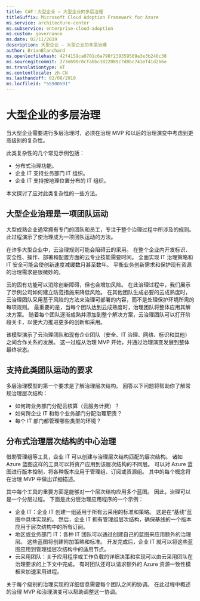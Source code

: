 ```yaml
---
title: CAF：大型企业 – 大型企业的多层治理
titleSuffix: Microsoft Cloud Adoption Framework for Azure
ms.service: architecture-center
ms.subservice: enterprise-cloud-adoption
ms.custom: governance
ms.date: 02/11/2019
description: 大型企业 – 大型企业的多层治理
author: BrianBlanchard
ms.openlocfilehash: 42f4159ca0701c6a798f239359509a3e3b246c38
ms.sourcegitcommit: 273e690c0cfabbc3822089c7d8bc743ef41d2b6e
ms.translationtype: HT
ms.contentlocale: zh-CN
ms.lasthandoff: 02/08/2019
ms.locfileid: "55900591"
---
```

# <a name="multiple-layers-of-governance-in-large-enterprises"></a>大型企业的多层治理

当大型企业需要进行多层治理时，必须在治理 MVP 和以后的治理演变中考虑到更高级别的复杂性。

此类复杂性的几个常见示例包括：

- 分布式治理功能。
- 企业 IT 支持业务部门 IT 组织。
- 企业 IT 支持按地理位置分布的 IT 组织。

本文探讨了应对此类复杂性的一些方法。

## <a name="large-enterprise-governance-is-a-team-sport"></a>大型企业治理是一项团队运动

大型成熟企业通常拥有专门的团队和员工，专注于整个治理过程中所涉及的规则。 此过程演示了使治理成为一项团队运动的方法。

在许多大型企业中，云治理规则可能会阻碍云的采用。 在整个企业内开发标识、安全性、操作、部署和配置方面的云专业技能需要时间。 全面实现 IT 治理策略和 IT 安全可能会使创新速度减缓数月甚至数年。 平衡业务创新需求和保护现有资源的治理需求是很微妙的。

云的固有功能可以消除创新障碍，但也会增加风险。 在此治理过程中，我们展示了示例公司如何建立防范措施来降低风险。 在其他团队生成必要的云成熟度时，云治理团队采用基于风险的方法来治理可部署的内容，而不是处理保护环境所需的每项规则。 最重要的是，当每个团队达到云成熟度时，治理团队将整体应用其解决方案。 随着每个团队逐渐成熟并添加到整个解决方案，云治理团队可以打开阶段关卡，以便大力推进更多的创新和采用。

该模型演示了云治理团队和现有企业团队（安全、IT 治理、网络、标识和其他）之间合作关系的发展。 这一过程从治理 MVP 开始，并通过治理演变发展到整体最终状态。

## <a name="requirements-to-supporting-such-a-team-sport"></a>支持此类团队运动的要求

多层治理模型的第一个要求是了解治理层次结构。 回答以下问题将帮助你了解常规治理层次结构：

- 如何跨业务部门分配云核算（云服务计费）？
- 如何跨企业 IT 和每个业务部门分配治理职责？
- 每个 IT 部门都管理哪些类型的环境？

## <a name="central-governance-of-a-distributed-governance-hierarchy"></a>分布式治理层次结构的中心治理

借助管理组等工具，企业 IT 可以创建与治理层次结构匹配的层次结构。 诸如 Azure 蓝图这样的工具可以将资产应用到该层次结构的不同层。 可以对 Azure 蓝图进行版本控制，将各种版本应用于管理组、订阅或资源组。 其中的每个概念将在治理 MVP 中做出详细描述。

其中每个工具的重要方面是能够对一个层次结构应用多个蓝图。 因此，治理可以是一个分层过程。 下面是此分层治理应用程序的一个示例：

- 企业 IT：企业 IT 创建一组适用于所有云采用的标准和策略。 这是在“基线”蓝图中具体实现的。 然后，企业 IT 拥有管理组层次结构，确保基线的一个版本应用于层次结构中的所有订阅。
- 地区或业务部门 IT：各种 IT 团队可以通过创建自己的蓝图来应用额外的治理层。 这些蓝图将创建附加策略和标准。 开发完成后，企业 IT 就可以将这些蓝图应用到管理组层次结构中的适用节点。
- 云采用团队：关于应用程序或工作负载的详细决策和实现可以由云采用团队在治理要求的上下文中完成。 有时团队还可以请求额外的 Azure 资源一致性模板来加速采用进程。

关于每个级别的治理实现的详细信息需要每个团队之间的协调。 在此过程中概述的治理 MVP 和治理演变可以帮助调整这一协调。
